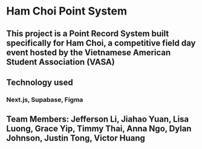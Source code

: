 # Ham Choi Point System

## This project is a Point Record System built specifically for Ham Choi, a competitive field day event hosted by the Vietnamese American Student Association (VASA)

## Technology used
### Next.js, Supabase, Figma

## Team Members: Jefferson Li, Jiahao Yuan, Lisa Luong, Grace Yip, Timmy Thai, Anna Ngo, Dylan Johnson, Justin Tong, Victor Huang


